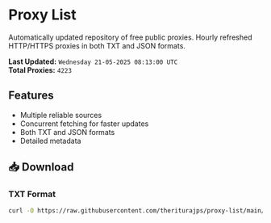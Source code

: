 # Proxy List

Automatically updated repository of free public proxies. Hourly refreshed HTTP/HTTPS proxies in both TXT and JSON formats.

**Last Updated:** `Wednesday 21-05-2025 08:13:00 UTC`  
**Total Proxies:** `4223`

## Features
- Multiple reliable sources
- Concurrent fetching for faster updates
- Both TXT and JSON formats
- Detailed metadata

## 📥 Download

### TXT Format
```bash
curl -O https://raw.githubusercontent.com/theriturajps/proxy-list/main/proxies.txt
